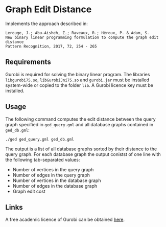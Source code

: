 # Graph Edit Distance
Implements the approach described in:

    Lerouge, J.; Abu-Aisheh, Z.; Raveaux, R.; Héroux, P. & Adam, S. 
    New binary linear programming formulation to compute the graph edit distance 
    Pattern Recognition, 2017, 72, 254 - 265

## Requirements
Gurobi is required for solving the binary linear program. The libraries `libgurobi75.so`, `libGurobiJni75.so` and `gurobi.jar` must be installed system-wide or copied to the folder `lib`. A Gurobi licence key must be installed.

## Usage
The following command computes the edit distance between the query graph specified in `ged_query.gml` and all database graphs contained in `ged_db.gml`:
```
./ged ged_query.gml ged_db.gml
```
The output is a list of all database graphs sorted by their distance to the query graph. For each database graph the output conistst of one line with the following tab-separated values:
* Number of vertices in the query graph
* Number of edges in the query graph
* Number of vertices in the database graph
* Number of edges in the database graph
* Graph edit cost

## Links
A free academic licence of Gurobi can be obtained [here](http://www.gurobi.com/academia/for-universities).